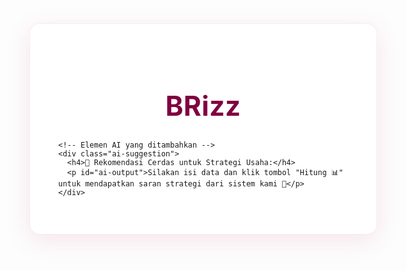<html lang="id">
<head>
  <meta charset="UTF-8">
  <title>MSME Finance Web-Based</title>
  <link href="https://fonts.googleapis.com/css2?family=Playfair+Display:wght@500;700&family=Poppins:wght@400;600&display=swap" rel="stylesheet">
  <style>
    :root {
      --pink-primary: #b30059;
      --pink-dark: #800040;
      --pink-light: #e6b3cc;
      --pink-bg: #faf3f8;
      --pink-shadow: rgba(179, 0, 89, 0.1);
    }

    body {
      margin: 0;
      padding: 0;
      font-family: 'Poppins', sans-serif;
      background-color: #fefcfd;
      min-height: 100vh;
      display: flex;
      align-items: center;
      justify-content: center;
    }

    .container {
      background: white;
      border-radius: 16px;
      box-shadow: 0 10px 40px var(--pink-shadow);
      width: 92%;
      max-width: 860px;
      padding: 45px;
      border: 1px solid rgba(179, 0, 89, 0.08);
    }

    h1 {
      text-align: center;
      font-size: 2.7rem;
      margin-bottom: 30px;
      color: var(--pink-dark);
      font-family: 'Playfair Display', serif;
      position: relative;
      letter-spacing: 0.5px;
    }

    h1:after {
      content: "";
      position: absolute;
      bottom: -12px;
      left: 50%;
      transform: translateX(-50%);
      width: 100px;
      height: 3px;
      background: var(--pink-primary);
      border-radius: 3px;
    }

    .form-group {
      margin-bottom: 24px;
    }

    label {
      font-weight: 600;
      display: block;
      margin-bottom: 10px;
      color: var(--pink-dark);
    }

    input, select {
      width: 100%;
      padding: 14px 18px;
      border-radius: 10px;
      border: 1px solid var(--pink-light);
      background-color: #fff9fb;
      font-size: 1rem;
      color: #3d002b;
      transition: all 0.3s ease;
    }

    input:focus, select:focus {
      border-color: var(--pink-primary);
      outline: none;
      box-shadow: 0 0 0 4px rgba(179, 0, 89, 0.1);
    }

    small {
      color: #5e0033;
      font-size: 0.85rem;
      opacity: 0.75;
      display: block;
      margin-top: 6px;
    }

    .tax-explanation {
      background-color: var(--pink-bg);
      padding: 14px;
      border-radius: 10px;
      margin-top: 12px;
      font-size: 0.9rem;
      border-left: 4px solid var(--pink-primary);
    }

    button {
      background: var(--pink-primary);
      border: none;
      color: white;
      padding: 16px;
      font-size: 1rem;
      border-radius: 10px;
      cursor: pointer;
      margin-top: 26px;
      display: block;
      width: 100%;
      font-weight: 600;
      transition: background 0.3s;
    }

    button:hover {
      background: var(--pink-dark);
    }

    .output {
      margin-top: 35px;
      background: var(--pink-bg);
      padding: 22px;
      border-radius: 14px;
      border: 1px solid rgba(179, 0, 89, 0.15);
    }

    .output h3 {
      margin-bottom: 18px;
      color: var(--pink-dark);
      font-size: 1.4rem;
    }

    .result-grid {
      display: grid;
      grid-template-columns: 1fr 1fr;
      gap: 20px;
      margin-top: 20px;
    }

    .result-box {
      background: white;
      padding: 18px;
      border-radius: 10px;
      border: 1px solid rgba(179, 0, 89, 0.12);
    }

    .result-box h4 {
      margin: 0 0 12px 0;
      color: var(--pink-primary);
      font-size: 1.05rem;
      border-bottom: 1px dashed var(--pink-light);
      padding-bottom: 6px;
    }

    .recommendation {
      margin-top: 24px;
      background: white;
      padding: 18px;
      border-radius: 10px;
      border: 1px solid rgba(179, 0, 89, 0.12);
    }

    .recommendation h4 {
      color: var(--pink-dark);
      margin-top: 0;
    }

    .recommendation ul {
      padding-left: 20px;
    }

    .recommendation li {
      margin-bottom: 10px;
    }

    .ai-suggestion {
      margin-top: 24px;
      background: #fff;
      padding: 18px;
      border-left: 5px solid var(--pink-primary);
      border-radius: 10px;
    }

    .ai-suggestion h4 {
      margin-top: 0;
      color: var(--pink-primary);
    }

    @media (max-width: 600px) {
      .result-grid {
        grid-template-columns: 1fr;
      }
    }
  </style>
</head>
<body>
  <div class="container">
    <h1>BRizz</h1>

    <!-- Elemen AI yang ditambahkan -->
    <div class="ai-suggestion">
      <h4>🎯 Rekomendasi Cerdas untuk Strategi Usaha:</h4>
      <p id="ai-output">Silakan isi data dan klik tombol "Hitung 📊" untuk mendapatkan saran strategi dari sistem kami 🤖</p>
    </div>
  </div>
</body>
</html>
